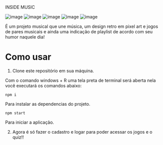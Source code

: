 INSIDE MUSIC



![image](https://github.com/user-attachments/assets/efd8020e-c47c-400f-ac77-ac39a70dc183)
![image](https://github.com/user-attachments/assets/a526bd61-022b-41b2-937f-087a89ee7ac0)
![image](https://github.com/user-attachments/assets/3b949e21-6157-4b1b-9704-58dc7c29229b)
![image](https://github.com/user-attachments/assets/764f7139-981d-4fcc-84ae-0740b452df75)
![image](https://github.com/user-attachments/assets/f992d276-c439-4922-876b-059f749376c1)



É um projeto musical que une música, um design retro em pixel art e jogos de pares musicais e ainda 
uma indicação de playlist de acordo com seu humor naquele dia! 

# Como usar

1. Clone este repositório em sua máquina.

Com o comando windows + R uma tela preta de terminal será aberta nela você executará os comandos abaixo:

```
npm i
``` 
Para instalar as dependencias do projeto.

```
npm start
``` 
Para iniciar a aplicação.

2. Agora é só fazer o cadastro e logar para poder acessar os jogos e o quiz!!


